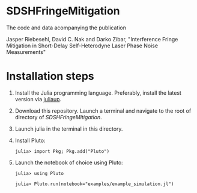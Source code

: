 # SDSHFringeMitigation

<!-- [![Build Status](https://github.com/jasper9000/SDSHFringeMitigation.jl/actions/workflows/CI.yml/badge.svg?branch=main)](https://github.com/jasper9000/SDSHFringeMitigation.jl/actions/workflows/CI.yml?query=branch%3Amain) -->

The code and data acompanying the publication

Jasper Riebesehl, David C. Nak and Darko Zibar, "Interference Fringe Mitigation in Short-Delay Self-Heterodyne Laser Phase Noise Measurements"



# Installation steps

1. Install the Julia programming language. Preferably, install the latest version via [juliaup](https://github.com/JuliaLang/juliaup).


2. Download this repository. Launch a terminal and navigate to the root of directory of *SDSHFringeMitigation*.

3. Launch julia in the terminal in this directory.

4. Install Pluto:

    `julia> import Pkg; Pkg.add("Pluto")`

6. Launch the notebook of choice using Pluto:
   
    `julia> using Pluto`

    `julia> Pluto.run(notebook="examples/example_simulation.jl")`


